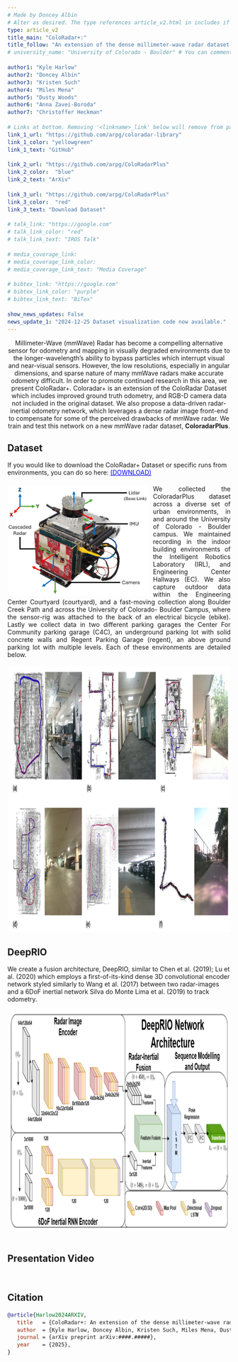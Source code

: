 ```yaml
---
# Made by Doncey Albin
# Alter as desired. The type references article_v2.html in includes if there are things you want to change.
type: article_v2
title_main: "ColoRadar+:"
title_follow: "An extension of the dense millimeter-wave radar dataset ColoRadar"
# university_name: "University of Colorado - Boulder" # You can comment this out if you dont like it.

author1: "Kyle Harlow"
author2: "Doncey Albin"
author3: "Kristen Such"
author4: "Miles Mena"
author5: "Dusty Woods"
author6: "Anna Zavei-Boroda"
author7: "Christoffer Heckman"

# Links at bottom. Removing '<linkname>_link' below will remove from page.
link_1_url: "https://github.com/arpg/coloradar-library"
link_1_color: "yellowgreen"
link_1_text: "GitHub"

link_2_url: "https://github.com/arpg/ColoRadarPlus"
link_2_color:  "blue"
link_2_text: "ArXiv"

link_3_url: "https://github.com/arpg/ColoRadarPlus"
link_3_color:  "red"
link_3_text: "Download Dataset"

# talk_link: "https://google.com"
# talk_link_color: "red"
# talk_link_text: "IROS Talk"

# media_coverage_link:
# media_coverage_link_color:
# media_coverage_link_text: "Media Coverage"

# bibtex_link: "https://google.com"
# bibtex_link_color: "purple"
# bibtex_link_text: "BiTex"

show_news_updates: False
news_update_1: "2024-12-25 Dataset visualization code now available."
---
```



<div style="text-align: center;">
    Millimeter-Wave (mmWave) Radar has become a compelling alternative sensor for odometry and mapping in visually degraded environments due to the longer-wavelength’s ability to bypass particles which interrupt visual and near-visual sensors. 
    However, the low resolutions, especially in angular dimensions, and sparse nature of many mmWave radars make accurate odometry difficult. In order to promote continued research in this area, we present ColoRadar+. Coloradar+ is an extension of the ColoRadar Dataset which includes improved ground truth odometry, and RGB-D camera data not included in the original dataset. We also propose a data-driven radar-inertial odometry network, which leverages a dense radar image front-end to compensate for some of the perceived drawbacks of mmWave radar. We train and test this network on a new mmWave radar dataset, <b>ColoradarPlus</b>.
</div>

## Dataset

<div style="text-align: left; margin-bottom: 20px;">
  If you would like to download the ColoRadar+ Dataset or specific runs from environments, you can do so here: <a href="https://github.com/arpg/ColoRadarPlus" style="color:blue;">(DOWNLOAD)</a>
</div>

<div style="text-align: justify;">
    <!-- <img src="/img/coloradarplus/radar_rig.png" alt="Photo example results" style="display: inline-block; margin-right: 20px;" height="300"> -->
    <img src="/img/coloradarplus/radar_rig.png" alt="Photo example results" style="float: left; margin-right: 10px;" height="250">
    We collected the ColoradarPlus dataset across a diverse set of urban environments, in and around the University of Colorado - Boulder campus. We maintained recording in the indoor building environments of the Intelligent Robotics Laboratory (IRL), and Engineering Center Hallways (EC). We also capture outdoor data within the Engineering Center Courtyard (courtyard), and a fast-moving collection along Boulder Creek Path and across the University of Colorado- Boulder Campus, where the sensor-rig was attached to the back of an electrical bicycle (ebike). Lastly we collect data in two different parking garages the Center For Community parking garage (C4C), an underground parking lot with solid concrete walls and Regent Parking Garage (regent), an above ground parking lot with multiple levels. Each of these environments are detailed below.
</div>

<br>

<div style="overflow: auto; text-align: center;">
    <img src="/img/coloradarplus/example_image.png" alt="Photo example results" style="display: inline-block; margin-right: 20px;" height="600">
</div>

## DeepRIO

We create a fusion architecture, DeepRIO, similar to Chen et al. (2019); Lu et al. (2020) which employs a first-of-its-kind dense 3D convolutional encoder network styled similarly to Wang et al. (2017) between two radar-images and a 6DoF inertial network Silva do Monte Lima et al. (2019) to track odometry.

<div style="overflow: auto; text-align: center;">
    <img src="/img/coloradarplus/network_architecture.png" alt="DeepRIO Framework" style="margin-right: auto; margin-left: auto;" height="500">
</div>

<br>

## Presentation Video

<!-- <div style="text-align:center;">
  <video width="80%" controls>
    <source src="/video/scenesense/iros_video.mp4" type="video/mp4">
    Your browser does not support the video tag.
  </video>
</div> -->

<br>

## Citation

```bibtex
@article{Harlow2024ARXIV, 
   title   = {ColoRadar+: An extension of the dense millimeter-wave radar dataset ColoRadar}, 
   author  = {Kyle Harlow, Doncey Albin, Kristen Such, Miles Mena, Dusty Woods, Anna Zavei-Boroda, Christoffer Heckman}, 
   journal = {arXiv preprint arXiv:####.#####},
   year    = {2025}, 
}
```

<!-- For styling above Bibtex -->
<link rel="stylesheet" href="https://cdnjs.cloudflare.com/ajax/libs/prism/1.19.0/themes/prism-okaidia.min.css"
      integrity="sha512-pGi87NmT0VeSbmZBK40y3wF4H2DlpCYc5lrO/3F/RPhnwn262NReW3jFtG2iZWhbpoWT5MDzBzawpOri+jcUTw==" crossorigin="anonymous" />

<script src="https://cdnjs.cloudflare.com/ajax/libs/prism/1.19.0/prism.min.js"
        integrity="sha512-9ndS8HgVHWQq2A/kpIxygbIZQ7oljc9/AvoEv8SQDy192nAuCGSdk7OdAfCZLDkbRJLZMsrV0NXycMSLLNTWCw==" crossorigin="anonymous">
</script>

<script src="https://cdnjs.cloudflare.com/ajax/libs/prism/1.19.0/plugins/autolinker/prism-autolinker.min.js"
        integrity="sha512-/uypNVmpEQdCQLYz3mq7J2HPBpHkkg23FV4i7/WSUyEuTJrWJ2uZ3gXx1IBPUyB3qbIAY+AODbanXLkIar0NBQ==" crossorigin="anonymous">
</script>

<script src="https://cdn.jsdelivr.net/npm/prismjs-bibtex@2.1.0/prism-bibtex.js"
        integrity="sha256-A5GMUmGHpY8mVpfcaRLQFeHtmdjZLumKBOMpf81FXX0="
        crossorigin="anonymous" referrerpolicy="no-referrer">
</script>
